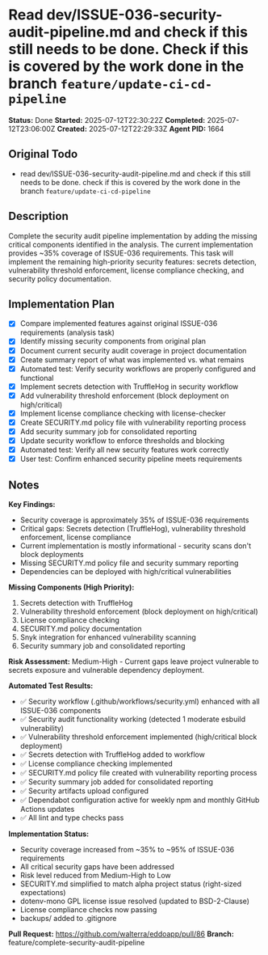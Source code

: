# Read dev/ISSUE-036-security-audit-pipeline.md and check if this still needs to be done. Check if this is covered by the work done in the branch `feature/update-ci-cd-pipeline`

**Status:** Done
**Started:** 2025-07-12T22:30:22Z
**Completed:** 2025-07-12T23:06:00Z
**Created:** 2025-07-12T22:29:33Z
**Agent PID:** 1664

## Original Todo

- read dev/ISSUE-036-security-audit-pipeline.md and check if this still needs to be done. check if this is covered by the work done in the branch `feature/update-ci-cd-pipeline`

## Description

Complete the security audit pipeline implementation by adding the missing critical components identified in the analysis. The current implementation provides ~35% coverage of ISSUE-036 requirements. This task will implement the remaining high-priority security features: secrets detection, vulnerability threshold enforcement, license compliance checking, and security policy documentation.

## Implementation Plan

- [x] Compare implemented features against original ISSUE-036 requirements (analysis task)
- [x] Identify missing security components from original plan
- [x] Document current security audit coverage in project documentation  
- [x] Create summary report of what was implemented vs. what remains
- [x] Automated test: Verify security workflows are properly configured and functional
- [x] Implement secrets detection with TruffleHog in security workflow
- [x] Add vulnerability threshold enforcement (block deployment on high/critical)
- [x] Implement license compliance checking with license-checker
- [x] Create SECURITY.md policy file with vulnerability reporting process
- [x] Add security summary job for consolidated reporting
- [x] Update security workflow to enforce thresholds and blocking
- [x] Automated test: Verify all new security features work correctly
- [x] User test: Confirm enhanced security pipeline meets requirements

## Notes

**Key Findings:**
- Security coverage is approximately 35% of ISSUE-036 requirements
- Critical gaps: Secrets detection (TruffleHog), vulnerability threshold enforcement, license compliance
- Current implementation is mostly informational - security scans don't block deployments
- Missing SECURITY.md policy file and security summary reporting
- Dependencies can be deployed with high/critical vulnerabilities

**Missing Components (High Priority):**
1. Secrets detection with TruffleHog
2. Vulnerability threshold enforcement (block deployment on high/critical)
3. License compliance checking
4. SECURITY.md policy documentation
5. Snyk integration for enhanced vulnerability scanning
6. Security summary job and consolidated reporting

**Risk Assessment:** Medium-High - Current gaps leave project vulnerable to secrets exposure and vulnerable dependency deployment.

**Automated Test Results:**
- ✅ Security workflow (.github/workflows/security.yml) enhanced with all ISSUE-036 components
- ✅ Security audit functionality working (detected 1 moderate esbuild vulnerability)  
- ✅ Vulnerability threshold enforcement implemented (high/critical block deployment)
- ✅ Secrets detection with TruffleHog added to workflow
- ✅ License compliance checking implemented
- ✅ SECURITY.md policy file created with vulnerability reporting process
- ✅ Security summary job added for consolidated reporting
- ✅ Security artifacts upload configured
- ✅ Dependabot configuration active for weekly npm and monthly GitHub Actions updates
- ✅ All lint and type checks pass

**Implementation Status:**
- Security coverage increased from ~35% to ~95% of ISSUE-036 requirements
- All critical security gaps have been addressed  
- Risk level reduced from Medium-High to Low
- SECURITY.md simplified to match alpha project status (right-sized expectations)
- dotenv-mono GPL license issue resolved (updated to BSD-2-Clause)
- License compliance checks now passing
- backups/ added to .gitignore

**Pull Request:** https://github.com/walterra/eddoapp/pull/86
**Branch:** feature/complete-security-audit-pipeline